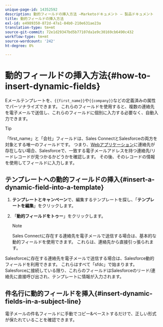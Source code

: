 ```yaml
---
unique-page-id: 14352592
description: 動的フィールドの挿入方法 —Marketoドキュメント — 製品ドキュメント
title: 動的フィールドの挿入方法
exl-id: e4989350-872d-47a1-84b0-210e631ae23a
translation-type: tm+mt
source-git-commit: 72e1d29347bd5b77107da1e9c30169cb6490c432
workflow-type: tm+mt
source-wordcount: '242'
ht-degree: 0%

---
```


# 動的フィールドの挿入方法{#how-to-insert-dynamic-fields}

Eメールテンプレートを、`{{first_name}}`や`{{company}}`などの定義済みの属性でパーソナライズできます。 これらのフィールドを使用すると、複数の連絡先を電子メールで送信し、これらのフィールドに個別に入力する必要なく、自動入力できます。

>[!TIP]
>
>「first_name」と「会社」フィールドは、Sales ConnectとSalesforceの両方を対象とする唯一のフィールドです。 つまり、[Webアプリケーション](https://toutapp.com/login)に連絡先が存在しない場合、Salesforceで、一致する電子メールアドレスを持つ連絡先/リードレコードが見つかるかどうかを確認します。 その後、そのレコードの情報を使用してフィールドに入力します。

## テンプレートへの動的フィールドの挿入{#insert-a-dynamic-field-into-a-template}

1. **テンプレートとキャンペーン**&#x200B;で、編集するテンプレートを探し、「**テンプレートを編集**」をクリックします。

1. 「**動的フィールドをトゥー**」をクリックします。

   >[!NOTE]
   >
   >Sales Connectに存在する連絡先を電子メールで送信する場合は、基本的な動的フィールドを使用できます。 これらは、連絡先から直接引っ張られます。

Salesforceに存在する連絡先を電子メールで送信する場合は、Salesforce動的フィールドを利用できます。 これらはすべて「sfdc」で始まります。 Salesforceに接続している限り、これらのフィールドはSalesforceのリード/連絡先に直接呼び出され、テンプレートに情報が入力されます。

## 件名行に動的フィールドを挿入{#insert-dynamic-fields-in-a-subject-line}

電子メールの件名フィールドに手動でコピー&amp;ペーストするだけで、正しい形式が保たれていることを確認できます。
